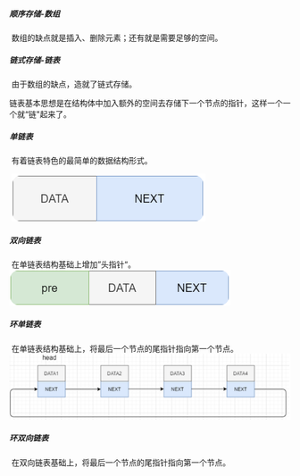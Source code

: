 ##### 顺序存储-数组

​	数组的缺点就是插入、删除元素；还有就是需要足够的空间。

##### 链式存储-链表

​	由于数组的缺点，造就了链式存储。

链表基本思想是在结构体中加入额外的空间去存储下一个节点的指针，这样一个一个就“链"起来了。

##### 单链表

​	有着链表特色的最简单的数据结构形式。

​	![2022-05-15_160146](链表.assets/2022-05-15_160146.png)

##### 双向链表

​	在单链表结构基础上增加”头指针“。
​	![2022-05-15_160258](链表.assets/2022-05-15_160258.png)

##### 环单链表

​	在单链表结构基础上，将最后一个节点的尾指针指向第一个节点。
​	![2022-05-15_160503](链表.assets/2022-05-15_160503.png)

##### 环双向链表

​	在双向链表基础上，将最后一个节点的尾指针指向第一个节点。

